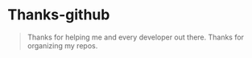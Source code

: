 # Thanks-github
>Thanks for helping me and every developer out there. Thanks for organizing my repos.
